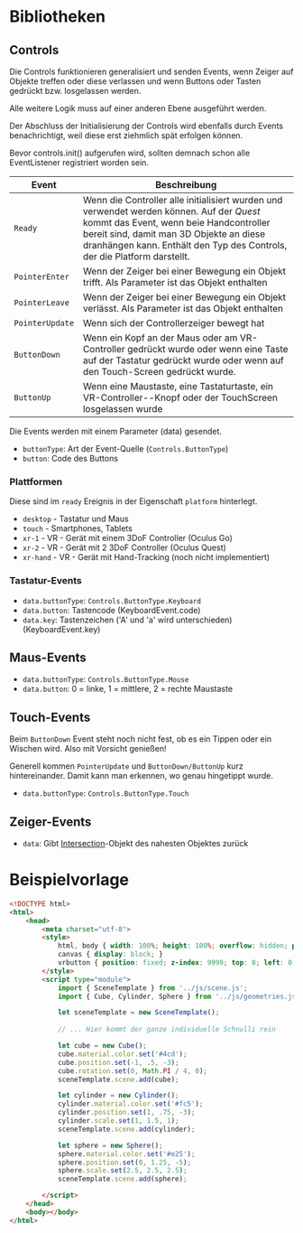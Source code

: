 # Bibliotheken

## Controls

Die Controls funktionieren generalisiert und senden Events, wenn Zeiger
auf Objekte treffen oder diese verlassen und wenn Buttons oder Tasten gedrückt bzw. losgelassen
werden.

Alle weitere Logik muss auf einer anderen Ebene ausgeführt werden.

Der Abschluss der Initialisierung der Controls wird ebenfalls durch Events benachrichtigt, weil diese
erst ziehmlich spät erfolgen können.

Bevor controls.init() aufgerufen wird, sollten demnach schon alle EventListener registriert worden sein.

|Event|Beschreibung|
|---|---|
|`Ready`|Wenn die Controller alle initialisiert wurden und verwendet werden können. Auf der *Quest* kommt das Event, wenn beie Handcontroller bereit sind, damit man 3D Objekte an diese dranhängen kann. Enthält den Typ des Controls, der die Platform darstellt.|
|`PointerEnter`|Wenn der Zeiger bei einer Bewegung ein Objekt trifft. Als Parameter ist das Objekt enthalten|
|`PointerLeave`|Wenn der Zeiger bei einer Bewegung ein Objekt verlässt. Als Parameter ist das Objekt enthalten|
|`PointerUpdate`|Wenn sich der Controllerzeiger bewegt hat|
|`ButtonDown`|Wenn ein Kopf an der Maus oder am VR-Controller gedrückt wurde oder wenn eine Taste auf der Tastatur gedrückt wurde oder wenn auf den Touch-Screen gedrückt wurde.|
|`ButtonUp`|Wenn eine Maustaste, eine Tastaturtaste, ein VR-Controller--Knopf oder der TouchScreen losgelassen wurde|

Die Events werden mit einem Parameter (data) gesendet.
- `buttonType`: Art der Event-Quelle (`Controls.ButtonType`)
- `button`: Code des Buttons

### Plattformen

Diese sind im `ready` Ereignis in der Eigenschaft `platform` hinterlegt.

- `desktop` - Tastatur und Maus
- `touch` - Smartphones, Tablets
- `xr-1` - VR - Gerät mit einem 3DoF Controller (Oculus Go)
- `xr-2` - VR - Gerät mit 2 3DoF Controller (Oculus Quest)
- `xr-hand` - VR - Gerät mit Hand-Tracking (noch nicht implementiert)

### Tastatur-Events

- `data.buttonType`: `Controls.ButtonType.Keyboard`
- `data.button`: Tastencode (KeyboardEvent.code)
- `data.key`: Tastenzeichen ('A' und 'a' wird unterschieden) (KeyboardEvent.key)

## Maus-Events

- `data.buttonType`: `Controls.ButtonType.Mouse`
- `data.button`: 0 = linke, 1 = mittlere, 2 = rechte Maustaste

## Touch-Events

Beim `ButtonDown` Event steht noch nicht fest, ob es ein Tippen oder ein Wischen wird.
Also mit Vorsicht genießen!

Generell kommen `PointerUpdate` und `ButtonDown/ButtonUp` kurz hintereinander. Damit kann man erkennen,
wo genau hingetippt wurde.

- `data.buttonType`: `Controls.ButtonType.Touch`

## Zeiger-Events

- `data`: Gibt [Intersection](https://threejs.org/docs/#api/en/core/Raycaster.intersectObject)-Objekt des nahesten Objektes zurück

# Beispielvorlage

```html
<!DOCTYPE html>
<html>
	<head>
		<meta charset="utf-8">
        <style>
            html, body { width: 100%; height: 100%; overflow: hidden; padding: 0; margin: 0; }
            canvas { display: block; }
            vrbutton { position: fixed; z-index: 9999; top: 0; left: 0; right: 0; bottom: 0; color: red; background-color: rgba(0,0,0,.9); display: flex; justify-content: center; flex-direction: column; text-align: center; font-size: xxx-large; cursor: pointer; user-select: none; }
        </style>
        <script type="module">
            import { SceneTemplate } from '../js/scene.js';
            import { Cube, Cylinder, Sphere } from '../js/geometries.js';

            let sceneTemplate = new SceneTemplate();
            
            // ... Hier kommt der ganze individuelle Schnulli rein

            let cube = new Cube();
            cube.material.color.set('#4cd');
            cube.position.set(-1, .5, -3);
            cube.rotation.set(0, Math.PI / 4, 0);
            sceneTemplate.scene.add(cube);

            let cylinder = new Cylinder();
            cylinder.material.color.set('#fc5');
            cylinder.position.set(1, .75, -3);
            cylinder.scale.set(1, 1.5, 1);
            sceneTemplate.scene.add(cylinder);

            let sphere = new Sphere();
            sphere.material.color.set('#e25');
            sphere.position.set(0, 1.25, -5);
            sphere.scale.set(2.5, 2.5, 2.5);
            sceneTemplate.scene.add(sphere);

        </script>
    </head>
    <body></body>
</html>
```
